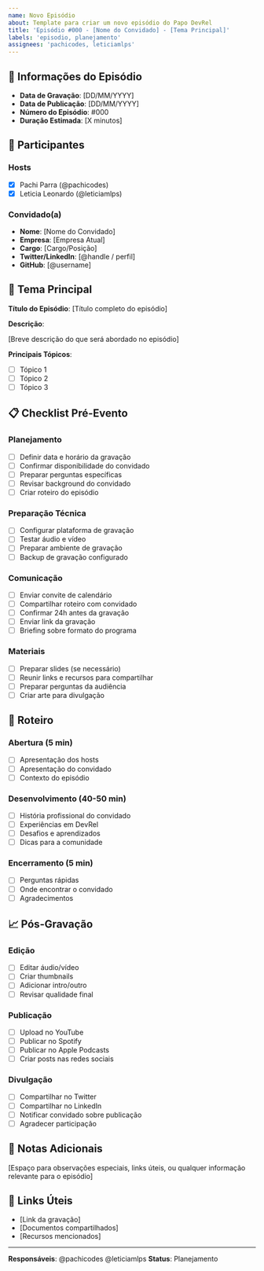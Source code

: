 ```yaml
---
name: Novo Episódio
about: Template para criar um novo episódio do Papo DevRel
title: 'Episódio #000 - [Nome do Convidado] - [Tema Principal]'
labels: 'episodio, planejamento'
assignees: 'pachicodes, leticiamlps'
---
```


## 📅 Informações do Episódio

- **Data de Gravação**: [DD/MM/YYYY]
- **Data de Publicação**: [DD/MM/YYYY]
- **Número do Episódio**: #000
- **Duração Estimada**: [X minutos]

## 👥 Participantes

### Hosts

- [x] Pachi Parra (@pachicodes)
- [x] Leticia Leonardo (@leticiamlps)

### Convidado(a)

- **Nome**: [Nome do Convidado]
- **Empresa**: [Empresa Atual]
- **Cargo**: [Cargo/Posição]
- **Twitter/LinkedIn**: [@handle / perfil]
- **GitHub**: [@username]

## 🎯 Tema Principal

**Título do Episódio**: [Título completo do episódio]

**Descrição**:

[Breve descrição do que será abordado no episódio]

**Principais Tópicos**:

- [ ] Tópico 1
- [ ] Tópico 2
- [ ] Tópico 3

## 📋 Checklist Pré-Evento

### Planejamento

- [ ] Definir data e horário da gravação
- [ ] Confirmar disponibilidade do convidado
- [ ] Preparar perguntas específicas
- [ ] Revisar background do convidado
- [ ] Criar roteiro do episódio

### Preparação Técnica

- [ ] Configurar plataforma de gravação
- [ ] Testar áudio e vídeo
- [ ] Preparar ambiente de gravação
- [ ] Backup de gravação configurado

### Comunicação

- [ ] Enviar convite de calendário
- [ ] Compartilhar roteiro com convidado
- [ ] Confirmar 24h antes da gravação
- [ ] Enviar link da gravação
- [ ] Briefing sobre formato do programa

### Materiais

- [ ] Preparar slides (se necessário)
- [ ] Reunir links e recursos para compartilhar
- [ ] Preparar perguntas da audiência
- [ ] Criar arte para divulgação

## 🎤 Roteiro

### Abertura (5 min)

- [ ] Apresentação dos hosts
- [ ] Apresentação do convidado
- [ ] Contexto do episódio

### Desenvolvimento (40-50 min)

- [ ] História profissional do convidado
- [ ] Experiências em DevRel
- [ ] Desafios e aprendizados
- [ ] Dicas para a comunidade

### Encerramento (5 min)

- [ ] Perguntas rápidas
- [ ] Onde encontrar o convidado
- [ ] Agradecimentos

## 📈 Pós-Gravação

### Edição

- [ ] Editar áudio/vídeo
- [ ] Criar thumbnails
- [ ] Adicionar intro/outro
- [ ] Revisar qualidade final

### Publicação

- [ ] Upload no YouTube
- [ ] Publicar no Spotify
- [ ] Publicar no Apple Podcasts
- [ ] Criar posts nas redes sociais

### Divulgação

- [ ] Compartilhar no Twitter
- [ ] Compartilhar no LinkedIn
- [ ] Notificar convidado sobre publicação
- [ ] Agradecer participação

## 📝 Notas Adicionais

[Espaço para observações especiais, links úteis, ou qualquer informação relevante para o episódio]

## 🔗 Links Úteis

- [Link da gravação]
- [Documentos compartilhados]
- [Recursos mencionados]

---

**Responsáveis**: @pachicodes @leticiamlps
**Status**: Planejamento

